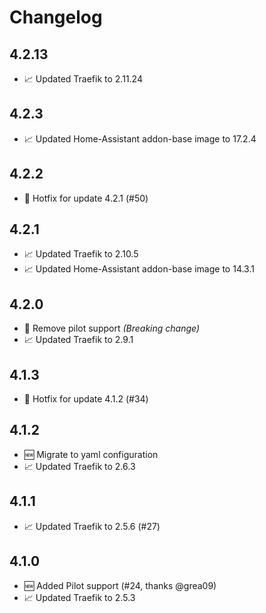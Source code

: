 # Changelog
## 4.2.13
* 📈 Updated Traefik to 2.11.24

## 4.2.3
* 📈 Updated Home-Assistant addon-base image to 17.2.4

## 4.2.2
* 🐞 Hotfix for update 4.2.1 (#50)

## 4.2.1
* 📈 Updated Traefik to 2.10.5
* 📈 Updated Home-Assistant addon-base image to 14.3.1

## 4.2.0

* 🐞 Remove pilot support _(Breaking change)_
* 📈 Updated Traefik to 2.9.1

## 4.1.3

* 🐞 Hotfix for update 4.1.2 (#34)

## 4.1.2

* 🆕 Migrate to yaml configuration
* 📈 Updated Traefik to 2.6.3

## 4.1.1

* 📈 Updated Traefik to 2.5.6 (#27)

## 4.1.0

* 🆕 Added Pilot support (#24, thanks @grea09)
* 📈 Updated Traefik to 2.5.3
